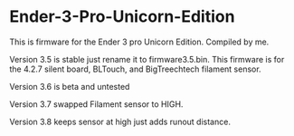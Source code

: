 # Ender-3-Pro-Unicorn-Edition
This is firmware for the Ender 3 pro Unicorn Edition. Compiled by me.


Version 3.5 is stable just rename it to firmware3.5.bin. This firmware is for the 4.2.7 silent board, BLTouch, and BigTreechtech filament sensor.


Version 3.6 is beta and untested


Version 3.7 swapped Filament sensor to HIGH.

Version 3.8 keeps sensor at high just adds runout distance.
